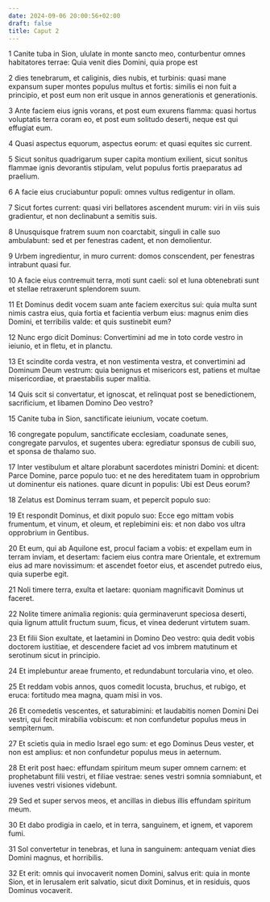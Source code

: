 ```yaml
---
date: 2024-09-06 20:00:56+02:00
draft: false
title: Caput 2
---
```





1 Canite tuba in Sion, ululate in monte sancto meo, conturbentur omnes habitatores terrae: Quia venit dies Domini, quia prope est

2 dies tenebrarum, et caliginis, dies nubis, et turbinis: quasi mane expansum super montes populus multus et fortis: similis ei non fuit a principio, et post eum non erit usque in annos generationis et generationis.

3 Ante faciem eius ignis vorans, et post eum exurens flamma: quasi hortus voluptatis terra coram eo, et post eum solitudo deserti, neque est qui effugiat eum.

4 Quasi aspectus equorum, aspectus eorum: et quasi equites sic current.

5 Sicut sonitus quadrigarum super capita montium exilient, sicut sonitus flammae ignis devorantis stipulam, velut populus fortis praeparatus ad praelium.

6 A facie eius cruciabuntur populi: omnes vultus redigentur in ollam.

7 Sicut fortes current: quasi viri bellatores ascendent murum: viri in viis suis gradientur, et non declinabunt a semitis suis.

8 Unusquisque fratrem suum non coarctabit, singuli in calle suo ambulabunt: sed et per fenestras cadent, et non demolientur.

9 Urbem ingredientur, in muro current: domos conscendent, per fenestras intrabunt quasi fur.

10 A facie eius contremuit terra, moti sunt caeli: sol et luna obtenebrati sunt et stellae retraxerunt splendorem suum.

11 Et Dominus dedit vocem suam ante faciem exercitus sui: quia multa sunt nimis castra eius, quia fortia et facientia verbum eius: magnus enim dies Domini, et terribilis valde: et quis sustinebit eum?

12 Nunc ergo dicit Dominus: Convertimini ad me in toto corde vestro in ieiunio, et in fletu, et in planctu.

13 Et scindite corda vestra, et non vestimenta vestra, et convertimini ad Dominum Deum vestrum: quia benignus et misericors est, patiens et multae misericordiae, et praestabilis super malitia.

14 Quis scit si convertatur, et ignoscat, et relinquat post se benedictionem, sacrificium, et libamen Domino Deo vestro?

15 Canite tuba in Sion, sanctificate ieiunium, vocate coetum.

16 congregate populum, sanctificate ecclesiam, coadunate senes, congregate parvulos, et sugentes ubera: egrediatur sponsus de cubili suo, et sponsa de thalamo suo.

17 Inter vestibulum et altare plorabunt sacerdotes ministri Domini: et dicent: Parce Domine, parce populo tuo: et ne des hereditatem tuam in opprobrium ut dominentur eis nationes. quare dicunt in populis: Ubi est Deus eorum?

18 Zelatus est Dominus terram suam, et pepercit populo suo:

19 Et respondit Dominus, et dixit populo suo: Ecce ego mittam vobis frumentum, et vinum, et oleum, et replebimini eis: et non dabo vos ultra opprobrium in Gentibus.

20 Et eum, qui ab Aquilone est, procul faciam a vobis: et expellam eum in terram inviam, et desertam: faciem eius contra mare Orientale, et extremum eius ad mare novissimum: et ascendet foetor eius, et ascendet putredo eius, quia superbe egit.

21 Noli timere terra, exulta et laetare: quoniam magnificavit Dominus ut faceret.

22 Nolite timere animalia regionis: quia germinaverunt speciosa deserti, quia lignum attulit fructum suum, ficus, et vinea dederunt virtutem suam.

23 Et filii Sion exultate, et laetamini in Domino Deo vestro: quia dedit vobis doctorem iustitiae, et descendere faciet ad vos imbrem matutinum et serotinum sicut in principio.

24 Et implebuntur areae frumento, et redundabunt torcularia vino, et oleo.

25 Et reddam vobis annos, quos comedit locusta, bruchus, et rubigo, et eruca: fortitudo mea magna, quam misi in vos.

26 Et comedetis vescentes, et saturabimini: et laudabitis nomen Domini Dei vestri, qui fecit mirabilia vobiscum: et non confundetur populus meus in sempiternum.

27 Et scietis quia in medio Israel ego sum: et ego Dominus Deus vester, et non est amplius: et non confundetur populus meus in aeternum.

28 Et erit post haec: effundam spiritum meum super omnem carnem: et prophetabunt filii vestri, et filiae vestrae: senes vestri somnia somniabunt, et iuvenes vestri visiones videbunt.

29 Sed et super servos meos, et ancillas in diebus illis effundam spiritum meum.

30 Et dabo prodigia in caelo, et in terra, sanguinem, et ignem, et vaporem fumi.

31 Sol convertetur in tenebras, et luna in sanguinem: antequam veniat dies Domini magnus, et horribilis.

32 Et erit: omnis qui invocaverit nomen Domini, salvus erit: quia in monte Sion, et in Ierusalem erit salvatio, sicut dixit Dominus, et in residuis, quos Dominus vocaverit.

